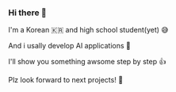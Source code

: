 ### Hi there 👋

I'm a Korean 🇰🇷 and high school student(yet) 😅

And i usally develop AI applications 🤖

I'll show you something awsome step by step 👍

Plz look forward to next projects! 🙂


<!--
**StrongHigh/stronghigh** is a ✨ _special_ ✨ repository because its `README.md` (this file) appears on your GitHub profile.

Here are some ideas to get you started:

- 🔭 I’m currently working on ...
- 🌱 I’m currently learning ...
- 👯 I’m looking to collaborate on ...
- 🤔 I’m looking for help with ...
- 💬 Ask me about ...
- 📫 How to reach me: ...
- 😄 Pronouns: ...
- ⚡ Fun fact: ...
-->
